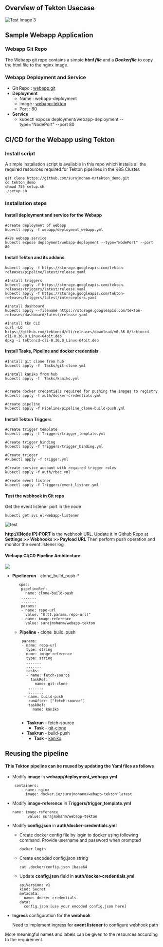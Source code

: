 

## Overview of Tekton Usecase

![Test Image 3](tekton_demo_overview_1.png)

## Sample Webapp Application

### Webapp Git Repo

The Webapp git repo contains a simple ***html file*** and a ***Dockerfile*** to copy the html file to the nginx image.

### Webapp Deployment and Service
* Git Repo : [webapp.git](https://github.com/surajmohan-m/webapp.git)
* **Deployment**
  * Name : webapp-deployment
  * image : [webapp-tekton](https://hub.docker.com/r/surajmohanm/webapp-tekton/tags)
  * Port : 80
* **Service**
  * kubectl expose deployment/webapp-deployment --type="NodePort" --port 80

## CI/CD for the Webapp using Tekton

### Install script
A simple installation script is available in this repo which installs all the required resources required for Tekton pipelines in the K8S Cluster.
```
git clone https://github.com/surajmohan-m/tekton_demo.git
cd tekton_demo
chmod 755 setup.sh
./setup.sh
```
### Installation steps
#### Install deployment and service for the Webapp

```
#create deployment of webapp
kubectl apply -f webapp/deployment_webapp.yml

#k8s webapp service
kubectl expose deployment/webapp-deployment --type="NodePort" --port 80
```

#### Install Tekton and its addons
```
kubectl apply -f https://storage.googleapis.com/tekton-releases/pipeline/latest/release.yaml

#Install triggers
kubectl apply -f https://storage.googleapis.com/tekton-releases/triggers/latest/release.yaml
kubectl apply -f https://storage.googleapis.com/tekton-releases/triggers/latest/interceptors.yaml

#install dashboard
kubectl apply --filename https://storage.googleapis.com/tekton-releases/dashboard/latest/release.yaml

#Install tkn CLI
curl -LO https://github.com/tektoncd/cli/releases/download/v0.36.0/tektoncd-cli-0.36.0_Linux-64bit.deb
dpkg -i tektoncd-cli-0.36.0_Linux-64bit.deb
```
#### Install Tasks, Pipeline and docker credentials 

```
#Install git clone from hub
kubectl apply -f  Tasks/git-clone.yml

#Install kaniko from hub
kubectl apply -f  Tasks/kaniko.yml


#create docker credentials required for pushing the images to registry
kubectl apply -f auth/docker-credentials.yml

#create pipeline
kubectl apply -f Pipeline/pipeline_clone-build-push.yml
```

#### Install Tekton Triggers
```
#Create trigger template
kubectl apply -f Triggers/trigger_template.yml

#Create trigger binding
kubectl apply -f Triggers/trigger_binding.yml

#Create trigger
#kubectl apply -f trigger.yml

#Create service account with required trigger roles
kubectl apply -f auth/rbac.yml

#Create event listner
kubectl apply -f Triggers/event_listner.yml
```

#### Test the webhook in Git repo
Get the event listener port in the node
```
kubectl get svc el-webapp-listener
```
![test](event_listener_port.png)

 **http://[Node IP]:PORT** is the webhook URL. Update it in Github Repo at **Settings >> Webhooks >>  Payload URL**
Then perform push operation and monitor the event listener log
#### Webapp CI/CD Pipeline Architecture

![](assets/tekton_demo_pipeline_structure_4.png)


* **Pipelinerun** - clone_build_push-*
    ```
       spec:
        pipelineRef:
          name: clone-build-push
        .......
        .......
        params:
        - name: repo-url
          value: "$(tt.params.repo-url)"
        - name: image-reference
          value: surajmohanm/webapp-tekton
    ```
  * **Pipeline** - clone_build_push
    ```
     params:
     - name: repo-url
       type: string
     - name: image-reference
       type: string
       .......
       .......
       tasks:
       - name: fetch-source
         taskRef:
           name: git-clone
        .......
        .......
      - name: build-push
        runAfter: ["fetch-source"]
        taskRef:
          name: kaniko
         
    ```
    * **Taskrun** - fetch-source
      * **Task** - [git-clone](https://hub.tekton.dev/tekton/task/git-clone)
    * **Taskrun** - build-push
      * **Task** - [kaniko](https://hub.tekton.dev/tekton/task/kaniko)


## Reusing the pipeline

#### This Tekton pipeline can be reused by updating the Yaml files as follows
* Modify  **image** in **webapp/deployment_webapp.yml**
  ```
   containers:
      - name: nginx
        image: docker.io/surajmohanm/webapp-tekton:latest
  ```
* Modify **image-reference** in **Triggers/trigger_template.yml**
   ```
   name: image-reference
          value: surajmohanm/webapp-tekton
   ```
* Modify **config.json** in **auth/docker-credentials.yml**
  * Create docker config file by login to docker using following command. Provide username and password when prompted
    ```
    docker login
    ```
  * Create encoded config.json string
    ```
    cat .docker/config.json |base64
    ```
  * Update **config.json** field in **auth/docker-credentials.yml**
    ```
    apiVersion: v1
    kind: Secret
    metadata:
      name: docker-credentials
    data:
      config.json:[use your encoded config.json here]
    ```
 * **Ingress** configuration for the **webhook**
   
   Need to implement ingress for **event listener** to configure webhook path

  More meaningful names and labels can be given to the resources according to the requirement.
